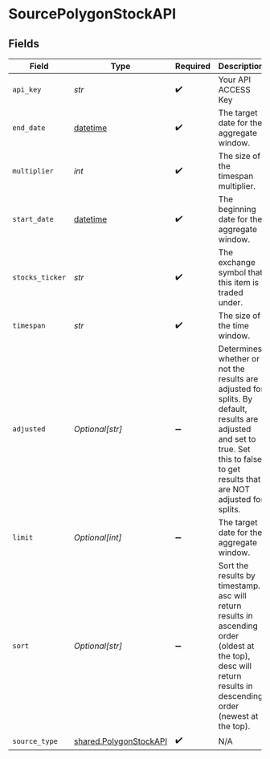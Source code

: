 # SourcePolygonStockAPI


## Fields

| Field                                                                                                                                                                               | Type                                                                                                                                                                                | Required                                                                                                                                                                            | Description                                                                                                                                                                         | Example                                                                                                                                                                             |
| ----------------------------------------------------------------------------------------------------------------------------------------------------------------------------------- | ----------------------------------------------------------------------------------------------------------------------------------------------------------------------------------- | ----------------------------------------------------------------------------------------------------------------------------------------------------------------------------------- | ----------------------------------------------------------------------------------------------------------------------------------------------------------------------------------- | ----------------------------------------------------------------------------------------------------------------------------------------------------------------------------------- |
| `api_key`                                                                                                                                                                           | *str*                                                                                                                                                                               | :heavy_check_mark:                                                                                                                                                                  | Your API ACCESS Key                                                                                                                                                                 |                                                                                                                                                                                     |
| `end_date`                                                                                                                                                                          | [datetime](https://docs.python.org/3/library/datetime.html#datetime-objects)                                                                                                        | :heavy_check_mark:                                                                                                                                                                  | The target date for the aggregate window.                                                                                                                                           | 2020-10-14                                                                                                                                                                          |
| `multiplier`                                                                                                                                                                        | *int*                                                                                                                                                                               | :heavy_check_mark:                                                                                                                                                                  | The size of the timespan multiplier.                                                                                                                                                | 1                                                                                                                                                                                   |
| `start_date`                                                                                                                                                                        | [datetime](https://docs.python.org/3/library/datetime.html#datetime-objects)                                                                                                        | :heavy_check_mark:                                                                                                                                                                  | The beginning date for the aggregate window.                                                                                                                                        | 2020-10-14                                                                                                                                                                          |
| `stocks_ticker`                                                                                                                                                                     | *str*                                                                                                                                                                               | :heavy_check_mark:                                                                                                                                                                  | The exchange symbol that this item is traded under.                                                                                                                                 | IBM                                                                                                                                                                                 |
| `timespan`                                                                                                                                                                          | *str*                                                                                                                                                                               | :heavy_check_mark:                                                                                                                                                                  | The size of the time window.                                                                                                                                                        | day                                                                                                                                                                                 |
| `adjusted`                                                                                                                                                                          | *Optional[str]*                                                                                                                                                                     | :heavy_minus_sign:                                                                                                                                                                  | Determines whether or not the results are adjusted for splits. By default, results are adjusted and set to true. Set this to false to get results that are NOT adjusted for splits. | true                                                                                                                                                                                |
| `limit`                                                                                                                                                                             | *Optional[int]*                                                                                                                                                                     | :heavy_minus_sign:                                                                                                                                                                  | The target date for the aggregate window.                                                                                                                                           | 100                                                                                                                                                                                 |
| `sort`                                                                                                                                                                              | *Optional[str]*                                                                                                                                                                     | :heavy_minus_sign:                                                                                                                                                                  | Sort the results by timestamp. asc will return results in ascending order (oldest at the top), desc will return results in descending order (newest at the top).                    | asc                                                                                                                                                                                 |
| `source_type`                                                                                                                                                                       | [shared.PolygonStockAPI](../../models/shared/polygonstockapi.md)                                                                                                                    | :heavy_check_mark:                                                                                                                                                                  | N/A                                                                                                                                                                                 |                                                                                                                                                                                     |